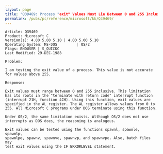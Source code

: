 ```yaml
---
layout: page
title: "Q39469: Process "exit" Values Must Lie Between 0 and 255 Inclusive"
permalink: /pubs/pc/reference/microsoft/kb/Q39469/
---
```


	Article: Q39469
	Product: Microsoft C
	Version(s): 4.00 5.00 5.10 | 4.00 5.00 5.10
	Operating System: MS-DOS         | OS/2
	Flags: ENDUSER | S_QUICKC
	Last Modified: 29-DEC-1988
	
	Problem:
	
	I am testing the exit value of a process. This value is not accurate
	for values above 255.
	
	Response:
	
	Exit values must range between 0 and 255 inclusive. This limitation
	has its roots in the "terminate with return code" interrupt function
	(interrupt 21H, function 4CH). Using this function, exit values are
	specified in the AL register. The AL register allows values from 0 to
	255. All Microsoft C programs under DOS terminate using this function.
	
	Under OS/2, the same limitation exists. Although OS/2 does not use
	interrupts as DOS does, the reasoning is analogous.
	
	Exit values can be tested using the functions spawnl, spawnle, spawnlp,
	spawnlpe, spawnv, spawnve, spawnvp, and spawnvpe. Also, batch files may
	test exit values using the IF ERRORLEVEL statement.
